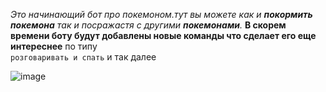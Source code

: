 _Это начинающий бот про покемоном.тут вы можете как и ***покормить покемона*** так и посражастя с другими ***покемонами***._
            __В скорем времени боту будут добавлены новые команды что сделает его еще интереснее__
                                              по типу                                          
```розговаривать и спать```
    и так далее

    
![image](https://github.com/user-attachments/assets/6d5c7aeb-9f44-4ea1-ba45-44ba1b2edf2a)
